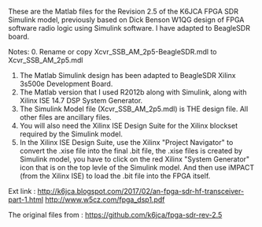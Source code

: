 
These are the Matlab files for the Revision 2.5 of the K6JCA FPGA SDR Simulink model, previously based on Dick Benson W1QG design of FPGA software radio logic using Simulink software.
I have adapted to BeagleSDR board.

Notes:
0.  Rename or copy Xcvr_SSB_AM_2p5-BeagleSDR.mdl to Xcvr_SSB_AM_2p5.mdl 
1.  The Matlab Simulink design has been adapted to BeagleSDR Xilinx 3s500e Development Board.
2.  The Matlab version that I used R2012b along with Simulink, along with Xilinx ISE 14.7 DSP System Generator.
3.  The Simulink Model file (Xcvr_SSB_AM_2p5.mdl) is THE design file.  All other files are ancillary files.
4.  You will also need the Xilinx ISE Design Suite for the Xilinx blockset required by the Simulink model.
5.  In the Xilinx ISE Design Suite, use the Xilinx "Project Navigator" to convert the .xise file into the final .bit file,
the .xise files is created by Simulink model, you have to click on the red Xilinx "System Generator" icon that is on the top levle of the Simulink model. And then use iMPACT (from the Xilinx ISE) to load the .bit file into the FPGA itself.


Ext link :
http://k6jca.blogspot.com/2017/02/an-fpga-sdr-hf-transceiver-part-1.html
http://www.w5cz.com/fpga_dsp1.pdf

The original files from :
https://github.com/k6jca/fpga-sdr-rev-2.5
